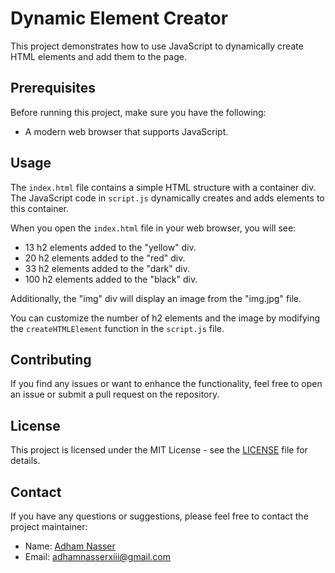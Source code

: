 # Dynamic Element Creator

This project demonstrates how to use JavaScript to dynamically create HTML elements and add them to the page.

## Prerequisites

Before running this project, make sure you have the following:

- A modern web browser that supports JavaScript.

## Usage

The `index.html` file contains a simple HTML structure with a container div. The JavaScript code in `script.js` dynamically creates and adds elements to this container.

When you open the `index.html` file in your web browser, you will see:

- 13 h2 elements added to the "yellow" div.
- 20 h2 elements added to the "red" div.
- 33 h2 elements added to the "dark" div.
- 100 h2 elements added to the "black" div.

Additionally, the "img" div will display an image from the "img.jpg" file.

You can customize the number of h2 elements and the image by modifying the `createHTMLElement` function in the `script.js` file.

## Contributing

If you find any issues or want to enhance the functionality, feel free to open an issue or submit a pull request on the repository.

## License

This project is licensed under the MIT License - see the [LICENSE](LICENSE) file for details.

## Contact

If you have any questions or suggestions, please feel free to contact the project maintainer:

- Name: [Adham Nasser](https://github.com/Adham1013)
- Email: [adhamnasserxiii@gmail.com](mailto:adhamnasserxiii@gmail.com)
